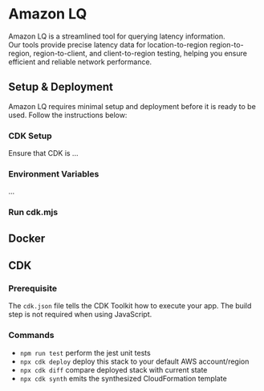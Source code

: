 # Amazon LQ

Amazon LQ is a streamlined tool for querying latency information.  
Our tools provide precise latency data for location-to-region region-to-region, region-to-client, and client-to-region testing, helping you ensure efficient and reliable network performance.  

## Setup & Deployment

Amazon LQ requires minimal setup and deployment before it is ready to be used. Follow the instructions below:

### CDK Setup

Ensure that CDK is ...

### Environment Variables

...

### Run cdk.mjs

## Docker



## CDK

### Prerequisite

The `cdk.json` file tells the CDK Toolkit how to execute your app. The build step is not required when using JavaScript.

### Commands

* `npm run test`         perform the jest unit tests
* `npx cdk deploy`       deploy this stack to your default AWS account/region
* `npx cdk diff`         compare deployed stack with current state
* `npx cdk synth`        emits the synthesized CloudFormation template
